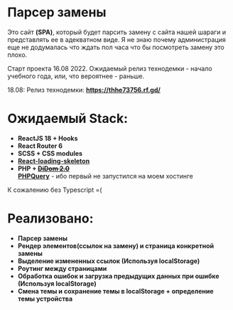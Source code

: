 # Парсер замены

Это сайт **(SPA)**, который будет парсить замену с сайта нашей шараги и представлять ее в адекватном виде.
Я не знаю почему администрация еще не додумалась что ждать пол часа что бы посмотреть замену это плохо.

Старт проекта 16.08 2022.
Ожидаемый релиз технодемки - начало учебного года, или, что вероятнее - раньше.

18.08: Релиз технодемки: **https://thhe73756.rf.gd/**

# Ожидаемый Stack:

- **ReactJS 18 + Hooks**
- **React Router 6**
- **SCSS + CSS modules**
- **[React-loading-skeleton](https://github.com/dvtng/react-loading-skeleton)**
- **PHP + ~~[DiDom 2.0](https://github.com/Imangazaliev/DiDOM)~~ </br>[PHPQuery](https://code.google.com/archive/p/phpquery/downloads)** - ибо первый не запустился на моем хостинге

К сожалению без Typescript =(

# Реализовано:

- **Парсер замены**
- **Рендер элементов(ссылок на замену) и страница конкретной замены**
- **Выделение измененных ссылок (Используя localStorage)**
- **Роутинг между страницами**
- **Обработка ошибок и загрузка предыдущих данных при ошибке (Используя localStorage)**
- **Смена темы и сохранение темы в localStorage + определение темы устройства**
